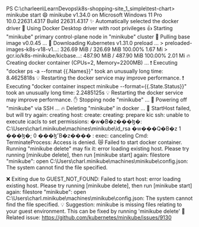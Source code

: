 PS C:\charleen\LearnDevops\k8s-shopping-site_1_simple\test-chart> minikube start
😄  minikube v1.34.0 on Microsoft Windows 11 Pro 10.0.22631.4317 Build 22631.4317
✨  Automatically selected the docker driver
📌  Using Docker Desktop driver with root privileges
👍  Starting "minikube" primary control-plane node in "minikube" cluster
🚜  Pulling base image v0.0.45 ...
💾  Downloading Kubernetes v1.31.0 preload ...
    > preloaded-images-k8s-v18-v1...:  326.69 MiB / 326.69 MiB  100.00% 1.67 Mi
    > gcr.io/k8s-minikube/kicbase...:  487.90 MiB / 487.90 MiB  100.00% 2.01 Mi
🔥  Creating docker container (CPUs=2, Memory=2200MB) ...
❗  Executing "docker ps -a --format {{.Names}}" took an unusually long time: 8.4625818s
💡  Restarting the docker service may improve performance.
❗  Executing "docker container inspect minikube --format={{.State.Status}}" took an unusually long time: 2.2485125s
💡  Restarting the docker service may improve performance.
✋  Stopping node "minikube"  ...
🛑  Powering off "minikube" via SSH ...
🔥  Deleting "minikube" in docker ...
🤦  StartHost failed, but will try again: creating host: create: creating: prepare kic ssh: unable to execute icacls to set permissions: �w�B�z���ɮ�: C:\Users\charl\.minikube\machines\minikube\id_rsa
�w���Q�B�z 1 ���ɮ�; 0 ���ɮ׳B�z����
: exec: canceling Cmd: TerminateProcess: Access is denied.
😿  Failed to start docker container. Running "minikube delete" may fix it: error loading existing host. Please try running [minikube delete], then run [minikube start] again: filestore "minikube": open C:\Users\charl\.minikube\machines\minikube\config.json: The system cannot find the file specified.

❌  Exiting due to GUEST_NOT_FOUND: Failed to start host: error loading existing host. Please try running [minikube delete], then run [minikube start] again: filestore "minikube": open C:\Users\charl\.minikube\machines\minikube\config.json: The system cannot find the file specified.
💡  Suggestion: minikube is missing files relating to your guest environment. This can be fixed by running 'minikube delete'
🍿  Related issue: https://github.com/kubernetes/minikube/issues/9130

